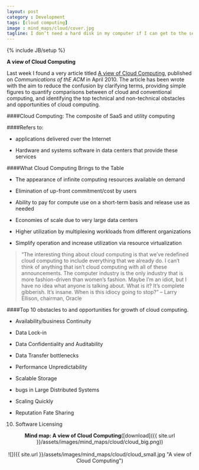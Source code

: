 ```yaml
---
layout: post
category : Development
tags: [cloud computing]
image : mind_maps/cloud/cover.jpg
tagline: I don’t need a hard disk in my computer if I can get to the server faster… carrying around these non-connected computers is byzantine by comparison - Steve Jobs
---
```

{% include JB/setup %}

**A view of Cloud Computing**

<!--more-->

Last week I found a very article titled [A view of Cloud Computing](http://www.cs.berkeley.edu/~rxin/db-papers/cloudcomputing.pdf), published on *Communications of thE ACM* in April 2010. The article has been wrote with the aim to reduce the confusion by clarifying terms, providing simple figures to quantify comparisons between of cloud and conventional computing, and identifying the top technical and non-technical obstacles and opportunities of cloud computing.

####Cloud Computing: The composite of SaaS and utility computing

####Refers to:

- applications delivered over the Internet

- Hardware and systems software in data centers that provide these services


####What Cloud Computing Brings to the Table

- The appearance of infinite computing resources available on demand

- Elimination of up-front commitment/cost by users

- Ability to pay for compute use on a short-term basis and release use as needed

- Economies of scale due to very large data centers

- Higher utilization by multiplexing workloads from different organizations

- Simplify operation and increase utilization via resource virtualization


> “The interesting thing about cloud computing is that we’ve redefined cloud computing to include everything that we already do. I can’t think of anything that isn’t cloud computing with all of these announcements. The computer industry is the only industry that is more fashion-driven than women’s fashion. Maybe I’m an idiot, but I have no idea what anyone is talking about. What is it? It’s complete gibberish. It’s insane. When is this idiocy going to stop?” – Larry Ellison, chairman, Oracle

####Top 10 obstacles to and opportunities for growth of cloud computing.

- Availability/business Continuity

- Data Lock-in

- Data Confidentiality and Auditability

- Data Transfer bottlenecks

- Performance Unpredictability

- Scalable Storage

- bugs in Large Distributed Systems

- Scaling Quickly

- Reputation Fate Sharing

10) Software Licensing

<div style="text-align:center" markdown="1">

<b>Mind map: A view of Cloud Computing</b>([download]({{ site.url }}/assets/images/mind_maps/cloud/cloud_big.png))
<br>    
![]({{ site.url }}/assets/images/mind_maps/cloud/cloud_small.jpg "A view of Cloud Computing")

</div>
